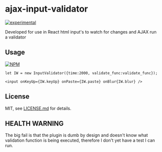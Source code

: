 # ajax-input-validator

[![experimental](http://badges.github.io/stability-badges/dist/experimental.svg)](http://github.com/badges/stability-badges)

Developed for use in React html input's to watch for changes and AJAX run a validator

## Usage

[![NPM](https://nodei.co/npm/ajax-input-validator.png)](https://www.npmjs.com/package/ajax-input-validator)

`let IW = new InputValidator({time:2000, validate_func:validate_func});`

`<input onKeyUp={IW.keyUp} onPaste={IW.paste} onBlur{IW.blur} />`

## License

MIT, see [LICENSE.md](http://github.com/txm/ajax-input-validator/blob/master/LICENSE.md) for details.

## HEALTH WARNING

The big fail is that the plugin is dumb by design and doesn't know what validation function is being executed, therefore I don't yet have a test I can run.
